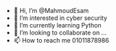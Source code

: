 - 👋 Hi, I’m @MahmoudEsam
- 👀 I’m interested in cyber security 
- 🌱 I’m currently learning Python 
- 💞️ I’m looking to collaborate on ...
- 📫 How to reach me 01011878986 

<!---
MahmoudEsam7/MahmoudEsam7 is a ✨ special ✨ repository because its `README.md` (this file) appears on your GitHub profile.
You can click the Preview link to take a look at your changes.
--->
